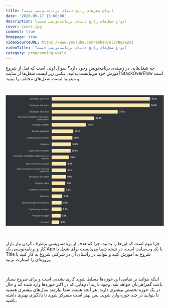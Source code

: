 ```yaml
---
title: انواع شغل‌های رایج دنیای برنامه‌نویسی چیست؟
date: '2020-09-17 15:00:00'
description: انواع شغل‌های رایج دنیای برنامه‌نویسی چیست؟
cover: cover.jpg
comment: true
homepage: true
videoSourceURL: https://www.youtube.com/embed/ulVvNqsaZms
videoTitle: 'انواع شغل‌های رایج دنیای برنامه‌نویسی چیست؟'
category: programming-world
---
```


چه شغل‌هایی در زمینه‌ی برنامه‌نویس وجود دارد؟‌ سوال اولی است که قبل از شروع آموزش خود می‌بایست بدانید. عکس زیر لیست شغل‌ها از سایت StackOverFlow است و میتونید لیست شغل‌های مختلف را ببینید

<br />

![شغل‌های برنامه‌نویسی](jobs.png 'شغل‌های برنامه‌نویسی')

<br />

چرا مهم است که این‌ها را بدانید، چرا که هدف از برنامه‌نویسی برطرف کردن نیاز بازار کار و برنامه‌نویسی یک App یا یک وب‌سایت است، در نتیجه شما می‌بایست برای شغل یا Title شروع به آموزش کنید و بتوانید در راستای آن در شرکتی شروع به کار کنید یا پروژه‌ای را استارت بزنید.

<br />

اینکه بتوانید بر تمامی این حوزه‌ها مسلط شوید کاری نشدنی است و برای شروع بسیار باعث گمراهی‌تان خواهد شد. وجود دارند آدم‌هایی که در اکثر حوزه‌ها وارد شده اند و حال در یک حوزه تخصص بیشتری دارند، هر آنچه هست شما نیازمند سال‌های بیشتری هستید تا بتوانید در چند حوزه وارد شوید. پس بهتر است متمرکز شوید تا یادگیری بهتری داشته باشید.
